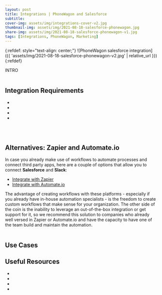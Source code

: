 ```yaml
---
layout: post
title: Integrations | PhoneWagon and Salesforce
subtitle: 
cover-img: assets/img/integrations-cover-v2.jpg
thumbnail-img: assets/img/2021-08-18-salesforce-phonewagon.jpg
share-img: assets/img/2021-08-18-salesforce-phonewagon-v1.jpg
tags: [Integrations, PhoneWagon, Marketing]
---
```


{:refdef: style="text-align: center;"}
![PhoneWagon salesforce integration]({{ 'assets/img/2021-08-18-salesforce-phonewagon-v2.jpg' | relative_url }})
{:refdef}

INTRO
<br/>
<br/>

## Integration Requirements


* 
* 
* 
* 

<br/>
<br/>

## Alternatives: Zapier and Automate.io
In case you already make use of workflows to automate processes and connect third party apps, here are a couple of options that allow you to connect **Salesforce** and **Slack**:
* [Integrate with Zapier](https://zapier.com/apps/salesforce/integrations/slack)
* [Integrate with Automate.io](https://automate.io/integration/salesforce/slack)

The advantage of creating workflows with these platforms - especially if you already have in-house automation specialists - is the freedom to create custom workflows that make sense for your organization.
The other side of the coin is the inability to leverage an out-of-the-box integration or get support for it, so we recommend this solution to companies who already well versed in Zapier or Automate.io and have the capacity to have one of the team build and maintain the automation.
<br/>
<br/>

## Use Cases


## Useful Resources
* []()
* []()
* []()
* []()

<br/>
<br/>
